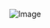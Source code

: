 ![Image](https://github.com/2A4GHxi4JI5T/metatraderpremium-fr3394Xa7FqV2Sdq/assets/165795035/d2d91774-f1aa-4ebd-a89d-c0ac10ba815b)

